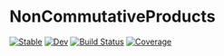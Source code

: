 # NonCommutativeProducts

[![Stable](https://img.shields.io/badge/docs-stable-blue.svg)](https://cvsvensson.github.io/NonCommutativeProducts.jl/stable/)
[![Dev](https://img.shields.io/badge/docs-dev-blue.svg)](https://cvsvensson.github.io/NonCommutativeProducts.jl/dev/)
[![Build Status](https://github.com/cvsvensson/NonCommutativeProducts.jl/actions/workflows/CI.yml/badge.svg?branch=main)](https://github.com/cvsvensson/NonCommutativeProducts.jl/actions/workflows/CI.yml?query=branch%3Amain)
[![Coverage](https://codecov.io/gh/cvsvensson/NonCommutativeProducts.jl/branch/main/graph/badge.svg)](https://codecov.io/gh/cvsvensson/NonCommutativeProducts.jl)
